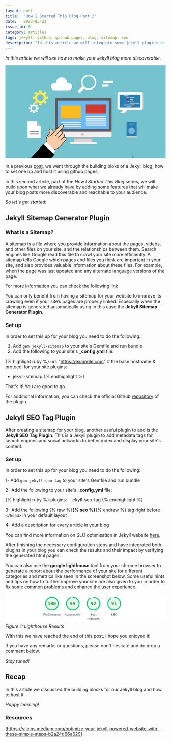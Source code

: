 ```yaml
---
layout: post
title:  "How I Started This Blog Part 2"
date:   2022-03-23
issue_id: 8
category: articles
tags: jekyll, github, github-pages, blog, sitemap, seo
description: "In this article we will integrate some jekyll plugins to add a sitemap and improve your SEO ranking and lighthouse score of your blog"
---
```


*In this article we will see how to make your Jekyll blog more discoverable.* 

![image](/assets/images/articles/6_how_i_started_this_blog_part_2.jpg)

In a previous [post], we went through the building bloks of a Jekyll blog, how to set one up and host it using github pages. 

In this second article, part of the *How I Started This Blog* series, we will build upon what we already have by adding some features that will make your blog posts more discoverable and reachable to your audience.

*So let's get started!* 

## Jekyll Sitemap Generator Plugin ##

### What is a Sitemap? ###

A sitemap is a file where you provide information about the pages, videos, and other files on your site, and the relationships between them. 
Search engines like Google read this file to crawl your site more efficiently. A sitemap tells Google which pages and files you think are important in your site, and also provides valuable information about these files. 
For example, when the page was last updated and any alternate language versions of the page.

For more information you can check the following [link]

You can only benefit from having a sitemap for your website to improve its crawling even if your site’s pages are properly linked. 
Especially when the sitemap is generated automatically using in this case the **Jekyll Sitemap Generator Plugin**. 

### Set up ###

In order to set this up for your blog you need to do the following:

1. Add `gem jekyll-sitemap` to your site's Gemfile and run bundle
2. Add the following to your site's **_config.yml** file:

{% highlight ruby %} 
url: "https://example.com" # the base hostname & protocol for your site
plugins:
  - jekyll-sitemap
{% endhighlight %}

That's it! You are good to go. 

For additional information, you can check the official Github [repository] of the plugin.

## Jekyll SEO Tag Plugin ##

After creating a sitemap for your blog, another useful plugin to add is the **Jekyll SEO Tag Plugin**. 
This is a Jekyll plugin to add metadata tags for search engines and social networks to better index and display your site's content. 

### Set up ###

In order to set this up for your blog you need to do the following:

1- Add `gem jekyll-seo-tag` to your site's Gemfile and run bundle

2- Add the following to your site's **_config.yml** file:
   
   {% highlight ruby %}
   plugins:
    - jekyll-seo-tag
   {% endhighlight %}

3- Add the following {% raw %}**{% seo %}**{% endraw %} tag right before `</head>` in your default layout

4- Add a description for every article in your blog 

You can find more information on SEO optimisation in Jekyll website [here]. 

After finishing the necessary configuration steps and have integrated both plugins in your blog you can check the results and their impact by verifying the generated html pages. 

You can also use the **google lighthouse** tool from your chrome browser to generate a report about the performance of your site for different categories and metrics like seen in the screenshot below.
Some useful hints and tips on how to further improve your site are also given to you in order to fix some common problems and enhance the user experience.  

![image](/assets/images/articles/6_lighthouse_results.PNG)
<br />*Figure 1: Lighthouse Results*

With this we have reached the end of this post, I hope you enjoyed it! 

If you have any remarks or questions, please don't hesitate and do drop a comment below. 

*Stay tuned!*

## Recap ## 

In this article we discussed the building blocks for our Jekyll blog and how to host it.

*Happy learning!*

### Resources ###

[https://vilcins.medium.com/optimize-your-jekyll-powered-website-with-these-simple-steps-b2a24d66a629]

[post]: https://firasesbai.github.io/articles/2021/10/07/how-i-started-this-blog.html
[link]: https://developers.google.com/search/docs/advanced/sitemaps/overview
[repository]: https://github.com/jekyll/jekyll-sitemap 
[here]: https://jsinibardy.com/optimize-seo-jekyll
[https://vilcins.medium.com/optimize-your-jekyll-powered-website-with-these-simple-steps-b2a24d66a629]: [https://vilcins.medium.com/optimize-your-jekyll-powered-website-with-these-simple-steps-b2a24d66a629]

